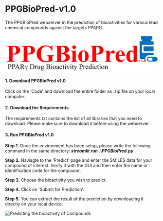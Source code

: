 # PPGBioPred-v1.0
The PPGBioPred webserver in the prediction of bioactivities for various lead chemical compounds against the targets PPARG.

![](https://github.com/AdhishMazumder/PPGBioPred-v1.0/blob/main/Utils/Pictures/ServerLogo.png)

#### 1. Download PPGBioPred v1.0
Click on the 'Code' and download the entire folder as .zip file on your local computer.

#### 2. Download the Requirements
The requirements.txt contains the list of all libraries that you need to download. Please make sure to download it before using the webserver.

#### 3. Run PPGBioPred v1.0
**Step 1.** Once the environment has been setup, please write the following command in the same directory: ***streamlit run .\PPGBioPred.py***

**Step 2.** Naviagte to the 'Predict' page and enter the SMILES data for your compound of interest. Verify it with the GUI and then enter the name or identification code for the compound. 

**Step 3.** Choose the bioactivity you wish to predict.

**Step 4.** Click on 'Submit for Prediction'.

**Step 5.** You can extract the result of the prediction by downloading it directly on your local device.

![Predicting the bioactivity of Compounds](https://github.com/AdhishMazumder/PPGBioPred-v1.0/blob/main/Utils/Pictures/Figure%209.tif)
